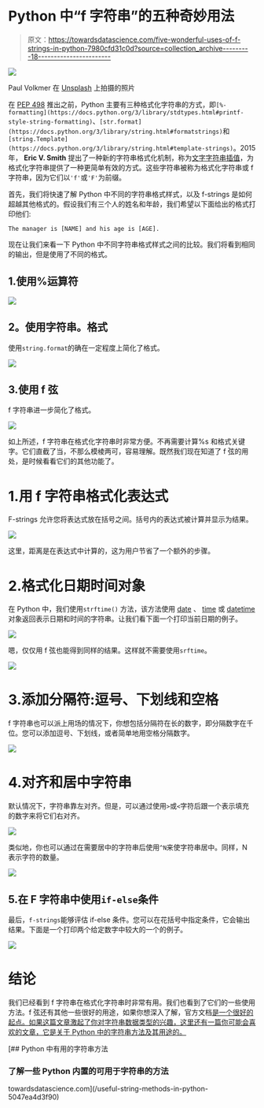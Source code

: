 # Python 中“f 字符串”的五种奇妙用法

> 原文：<https://towardsdatascience.com/five-wonderful-uses-of-f-strings-in-python-7980cfd31c0d?source=collection_archive---------18----------------------->

![](img/9f011436f10563ac02ee7de33546886f.png)

Paul Volkmer 在 [Unsplash](https://unsplash.com?utm_source=medium&utm_medium=referral) 上拍摄的照片

在 [PEP 498](https://www.python.org/dev/peps/pep-0498/) 推出之前，Python 主要有三种格式化字符串的方式，即`[%-formatting](https://docs.python.org/3/library/stdtypes.html#printf-style-string-formatting)`、`[str.format](https://docs.python.org/3/library/string.html#formatstrings)`和`[string.Template](https://docs.python.org/3/library/string.html#template-strings)`。2015 年， **Eric V. Smith** 提出了一种新的字符串格式化机制，称为[文字字符串插值](https://www.python.org/dev/peps/pep-0498/)，为格式化字符串提供了一种更简单有效的方式。这些字符串被称为格式化字符串或 f 字符串，因为它们以`'f'`或`'F'`为前缀。

首先，我们将快速了解 Python 中不同的字符串格式样式，以及 f-strings 是如何超越其他格式的。假设我们有三个人的姓名和年龄，我们希望以下面给出的格式打印他们:

```
The manager is [NAME] and his age is [AGE].
```

现在让我们来看一下 Python 中不同字符串格式样式之间的比较。我们将看到相同的输出，但是使用了不同的格式。

## 1.使用%运算符

![](img/bd3beb4e760702d882a8b52ff2821227.png)

## **2。使用字符串。格式**

使用`string.format`的确在一定程度上简化了格式。

![](img/a2b95b241bf948a837bf890c00aab5d2.png)

## 3.使用 f 弦

f 字符串进一步简化了格式。

![](img/63e79d57b51e1ab54f04b302b2d89351.png)

如上所述，f 字符串在格式化字符串时非常方便。不再需要计算%s 和格式关键字。它们直截了当，不那么模棱两可，容易理解。既然我们现在知道了 f 弦的用处，是时候看看它们的其他功能了。

# 1.用 f 字符串格式化表达式

F-strings 允许您将表达式放在括号之间。括号内的表达式被计算并显示为结果。

![](img/e03fe6e615bcc944f5ba8c694391c0bf.png)

这里，距离是在表达式中计算的，这为用户节省了一个额外的步骤。

# 2.格式化日期时间对象

在 Python 中，我们使用`strftime()` 方法，该方法使用 [date](https://www.programiz.com/python-programming/datetime#date) 、 [time](https://www.programiz.com/python-programming/datetime#time) 或 [datetime](https://www.programiz.com/python-programming/datetime#datetime) 对象返回表示日期和时间的字符串。让我们看下面一个打印当前日期的例子。

![](img/c49df9aa6de5af68568e84d64bdaf008.png)

嗯，仅仅用 f 弦也能得到同样的结果。这样就不需要使用`srftime`。

![](img/60e7ce102c2f87e332ce84fba579457a.png)

# 3.添加分隔符:逗号、下划线和空格

f 字符串也可以派上用场的情况下，你想包括分隔符在长的数字，即分隔数字在千位。您可以添加逗号、下划线，或者简单地用空格分隔数字。

![](img/c0246379fde3eef3270bebbf5229f47b.png)

# 4.对齐和居中字符串

默认情况下，字符串靠左对齐。但是，可以通过使用`>`或`<`字符后跟一个表示填充的数字来将它们右对齐。

![](img/bb13c2649f68513cd97b82cd7c33f4f6.png)

类似地，你也可以通过在需要居中的字符串后使用`^N`来使字符串居中。同样，N 表示字符的数量。

![](img/8a22bbd808f0dbb39f4071ec38d0ca2c.png)

## 5.在 F 字符串中使用`if-else`条件

最后，`f-strings`能够评估 if-else 条件。您可以在花括号中指定条件，它会输出结果。下面是一个打印两个给定数字中较大的一个的例子。

![](img/4c8e677594501d4139255f431300f4dc.png)

# 结论

我们已经看到 f 字符串在格式化字符串时非常有用。我们也看到了它们的一些使用方法。f 弦还有其他一些很好的用途，如果你想深入了解，官方文档[是一个很好的起点。如果这篇文章激起了你对字符串数据类型的兴趣，这里还有一篇你可能会喜欢的文章，它是关于 Python 中的字符串方法及其用途的。](https://www.python.org/dev/peps/pep-0498/https://www.python.org/dev/peps/pep-0498/https://www.python.org/dev/peps/pep-0498/)

[](/useful-string-methods-in-python-5047ea4d3f90) [## Python 中有用的字符串方法

### 了解一些 Python 内置的可用于字符串的方法

towardsdatascience.com](/useful-string-methods-in-python-5047ea4d3f90)